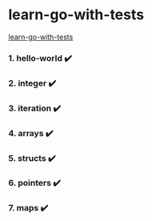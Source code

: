 # learn-go-with-tests

[learn-go-with-tests](https://github.com/quii/learn-go-with-tests)

### 1. hello-world  :heavy_check_mark:

### 2. integer :heavy_check_mark:

### 3. iteration :heavy_check_mark:

### 4. arrays :heavy_check_mark:

### 5. structs :heavy_check_mark:

### 6. pointers :heavy_check_mark:

### 7. maps :heavy_check_mark:



